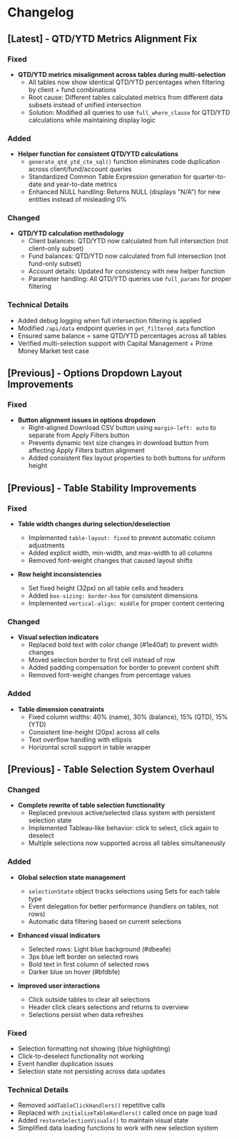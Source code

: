 # Changelog

## [Latest] - QTD/YTD Metrics Alignment Fix

### Fixed
- **QTD/YTD metrics misalignment across tables during multi-selection**
  - All tables now show identical QTD/YTD percentages when filtering by client + fund combinations
  - Root cause: Different tables calculated metrics from different data subsets instead of unified intersection
  - Solution: Modified all queries to use `full_where_clause` for QTD/YTD calculations while maintaining display logic

### Added
- **Helper function for consistent QTD/YTD calculations**
  - `generate_qtd_ytd_cte_sql()` function eliminates code duplication across client/fund/account queries
  - Standardized Common Table Expression generation for quarter-to-date and year-to-date metrics
  - Enhanced NULL handling: Returns NULL (displays "N/A") for new entities instead of misleading 0%

### Changed
- **QTD/YTD calculation methodology**
  - Client balances: QTD/YTD now calculated from full intersection (not client-only subset)
  - Fund balances: QTD/YTD now calculated from full intersection (not fund-only subset)  
  - Account details: Updated for consistency with new helper function
  - Parameter handling: All QTD/YTD queries use `full_params` for proper filtering

### Technical Details
- Added debug logging when full intersection filtering is applied
- Modified `/api/data` endpoint queries in `get_filtered_data` function
- Ensured same balance = same QTD/YTD percentages across all tables
- Verified multi-selection support with Capital Management + Prime Money Market test case

## [Previous] - Options Dropdown Layout Improvements

### Fixed
- **Button alignment issues in options dropdown**
  - Right-aligned Download CSV button using `margin-left: auto` to separate from Apply Filters button
  - Prevents dynamic text size changes in download button from affecting Apply Filters button alignment
  - Added consistent flex layout properties to both buttons for uniform height

## [Previous] - Table Stability Improvements

### Fixed
- **Table width changes during selection/deselection**
  - Implemented `table-layout: fixed` to prevent automatic column adjustments
  - Added explicit width, min-width, and max-width to all columns
  - Removed font-weight changes that caused layout shifts
  
- **Row height inconsistencies**
  - Set fixed height (32px) on all table cells and headers
  - Added `box-sizing: border-box` for consistent dimensions
  - Implemented `vertical-align: middle` for proper content centering

### Changed
- **Visual selection indicators**
  - Replaced bold text with color change (#1e40af) to prevent width changes
  - Moved selection border to first cell instead of row
  - Added padding compensation for border to prevent content shift
  - Removed font-weight changes from percentage values

### Added
- **Table dimension constraints**
  - Fixed column widths: 40% (name), 30% (balance), 15% (QTD), 15% (YTD)
  - Consistent line-height (20px) across all cells
  - Text overflow handling with ellipsis
  - Horizontal scroll support in table wrapper

## [Previous] - Table Selection System Overhaul

### Changed
- **Complete rewrite of table selection functionality**
  - Replaced previous active/selected class system with persistent selection state
  - Implemented Tableau-like behavior: click to select, click again to deselect
  - Multiple selections now supported across all tables simultaneously
  
### Added
- **Global selection state management**
  - `selectionState` object tracks selections using Sets for each table type
  - Event delegation for better performance (handlers on tables, not rows)
  - Automatic data filtering based on current selections
  
- **Enhanced visual indicators**
  - Selected rows: Light blue background (#dbeafe)
  - 3px blue left border on selected rows
  - Bold text in first column of selected rows
  - Darker blue on hover (#bfdbfe)
  
- **Improved user interactions**
  - Click outside tables to clear all selections
  - Header click clears selections and returns to overview
  - Selections persist when data refreshes
  
### Fixed
- Selection formatting not showing (blue highlighting)
- Click-to-deselect functionality not working
- Event handler duplication issues
- Selection state not persisting across data updates

### Technical Details
- Removed `addTableClickHandlers()` repetitive calls
- Replaced with `initializeTableHandlers()` called once on page load
- Added `restoreSelectionVisuals()` to maintain visual state
- Simplified data loading functions to work with new selection system